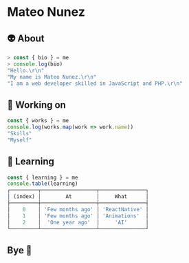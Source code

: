 # Mateo Nunez

## 👽 About

```javascript
> const { bio } = me
> console.log(bio)
"Hello.\r\n"
"My name is Mateo Nunez.\r\n"
"I am a web developer skilled in JavaScript and PHP.\r\n"
```

## 🔭 Working on

```javascript
const { works } = me
console.log(works.map(work => work.name))
"Skills"
"Myself"
```

## 🌱 Learning

```javascript
const { learning } = me
console.table(learning)
┌─────────┬──────────────────┬───────────────┐
│ (index) │        At        │     What      │
├─────────┼──────────────────┼───────────────┤
│    0    │ 'Few months ago' │ 'ReactNative' │
│    1    │ 'Few months ago' │ 'Animations'  │
│    2    │  'One year ago'  │     'AI'      │
└─────────┴──────────────────┴───────────────┘
```

## Bye 👋
